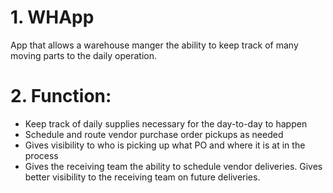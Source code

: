 # 1. WHApp
App that allows a warehouse manger the ability to keep track of many moving parts to the daily operation. 

# 2. Function:
<ul>
    <li> Keep track of daily supplies necessary for the day-to-day to happen
    <li> Schedule and route vendor purchase order pickups as needed
    <li> Gives visibility to who is picking up what PO and where it is at in the process
    <li> Gives the receiving team the ability to schedule vendor deliveries. Gives better visibility to the receiving team on future deliveries. 
</ul>

